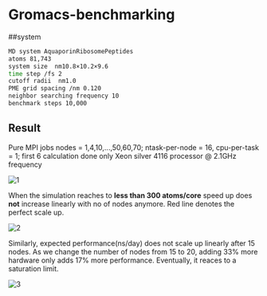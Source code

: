 # Gromacs-benchmarking
##system
``` bash
MD system AquaporinRibosomePeptides
atoms 81,743
system size  nm10.8×10.2×9.6
time step /fs 2
cutoff radii  nm1.0
PME grid spacing /nm 0.120
neighbor searching frequency 10 
benchmark steps 10,000
```
## Result
Pure MPI jobs
nodes = 1,4,10,...,50,60,70; ntask-per-node = 16, cpu-per-task = 1; first 6 calculation done only  Xeon silver 4116 processor @ 2.1GHz frequency

![1](https://user-images.githubusercontent.com/43625587/99996966-55dc7e00-2d71-11eb-919c-4f11595bf90b.png)

When the simulation reaches to **less than 300 atoms/core** speed up does **not** increase linearly with no of nodes anymore. Red line denotes the perfect scale up.


![2](https://user-images.githubusercontent.com/43625587/99996974-57a64180-2d71-11eb-9bc6-89bffa2a2069.png)

Similarly, expected performance(ns/day) does not scale up linearly after 15 nodes. As we change the number of nodes from 15 to 20, adding 33% more hardware only adds 17% more performance. Eventually, it reaces to a saturation limit.

![3](https://user-images.githubusercontent.com/43625587/99996977-58d76e80-2d71-11eb-81eb-b74041ed1fa1.png)


